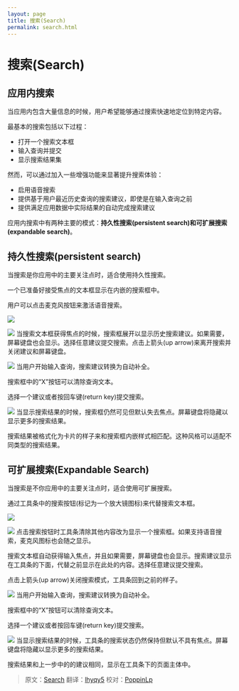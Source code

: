 ```yaml
---
layout: page
title: 搜索(Search)
permalink: search.html
---
```


# 搜索(Search)

## 应用内搜索

当应用内包含大量信息的时候，用户希望能够通过搜索快速地定位到特定内容。

最基本的搜索包括以下过程：

* 打开一个搜索文本框
* 输入查询并提交
* 显示搜索结果集

然而，可以通过加入一些增强功能来显著提升搜索体验：

* 启用语音搜索
* 提供基于用户最近历史查询的搜索建议，即使是在输入查询之前
* 提供满足应用数据中实际结果的自动完成搜索建议

应用内搜索中有两种主要的模式：**持久性搜索(persistent search)**和**可扩展搜索(expandable search)**。

## 持久性搜索(persistent search)

当搜索是你应用中的主要关注点时，适合使用持久性搜索。

一个已准备好接受焦点的文本框显示在内嵌的搜索框中。

用户可以点击麦克风按钮来激活语音搜索。

![](images/patterns-search-persistentsearch-search_persistent_home1_large_mdpi.png)

![](images/patterns-search-persistentsearch2-search_persistent_zero_large_mdpi.png)
当搜索文本框获得焦点的时候，搜索框展开以显示历史搜索建议。如果需要，屏幕键盘也会显示。选择任意建议提交搜索。点击上箭头(up arrow)来离开搜索并关闭建议和屏幕键盘。

![](images/patterns-search-persistentsearch3-search_persistent_type_large_mdpi.png)
当用户开始输入查询，搜索建议转换为自动补全。

搜索框中的“X”按钮可以清除查询文本。

选择一个建议或者按回车键(return key)提交搜索。

![](images/patterns-search-persistentsearch4-search_persistent_results_large_mdpi.png)
当显示搜索结果的时候，搜索框仍然可见但默认失去焦点。屏幕键盘将隐藏以显示更多的搜索结果。

搜索结果被格式化为卡片的样子来和搜索框内嵌样式相匹配。这种风格可以适配不同类型的搜索结果。

## 可扩展搜索(Expandable Search)

当搜索是不你应用中的主要关注点时，适合使用可扩展搜索。

通过工具条中的搜索按钮(标记为一个放大镜图标)来代替搜索文本框。

![](images/patterns-search-expandablesearch1-search_expandable_unexpanded_large_mdpi.png)

![](images/patterns-search-expandablesearch2-search_expandable_zero_large_mdpi.png)
点击搜索按钮时工具条清除其他内容改为显示一个搜索框。如果支持语音搜索，麦克风图标也会随之显示。

搜索文本框自动获得输入焦点，并且如果需要，屏幕键盘也会显示。搜索建议显示在工具条的下面，代替之前显示在此处的内容。选择任意建议提交搜索。

点击上箭头(up arrow)关闭搜索模式，工具条回到之前的样子。

![](images/patterns-search-expandablesearch3-search_expandable_type_large_mdpi.png)
当用户开始输入查询，搜索建议转换为自动补全。

搜索框中的“X”按钮可以清除查询文本。

选择一个建议或者按回车键(return key)提交搜索。

![](images/patterns-search-expandablesearch4-search_expandable_results_large_mdpi.png)
当显示搜索结果的时候，工具条的搜索状态仍然保持但默认不具有焦点。屏幕键盘将隐藏以显示更多的搜索结果。

搜索结果和上一步中的的建议相同，显示在工具条下的页面主体中。

> 原文：[Search](http://www.google.com/design/spec/patterns/search.html)  翻译：[lhyqy5](https://github.com/lhyqy5)  校对：[PoppinLp](https://github.com/poppinlp)
